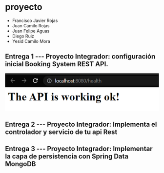# proyecto
- Francisco Javier Rojas
- Juan Camilo Rojas
- Juan Felipe Aguas
- Diego Ruiz
- Yesid Camilo Mora

## Entrega 1 --- Proyecto Integrador: configuración inicial Booking System REST API.
![](.README_images/9555fe6f.png)

## Entrega 2 ---  Proyecto Integrador: Implementa el controlador y servicio de tu api Rest

## Entrega 3 ---  Proyecto Integrador: Implementar la capa de persistencia con Spring Data MongoDB 